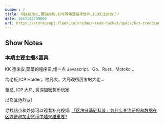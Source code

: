 ```yaml
---
number: 7
title: 寻找新热点,跟随趋势,有时候需要懂得放弃,ICU无法自救了?
date: 1667142739000
url: https://storageapi.fleek.co/nnsdaos-team-bucket/space/hot-trending-blockchain.mp3
---
```


## Show Notes

### 本期主要主播&嘉宾

KK 德米安,菜菜的程序员,懂一点 Javascript、Go、Rust、Motoko...

梅老板,ICP Holder，格局大，大局观很厉害的大佬...

董总, ICP 大户, 资深加密货币玩家.

以及其他群友!

寻找热点和趋势可以观看补充视频: [「区块链基础科普」为什么关注研报和数据在区块链和加密货币中越来越重要?](https://www.youtube.com/watch?v=zF0BhAhVvAw)
